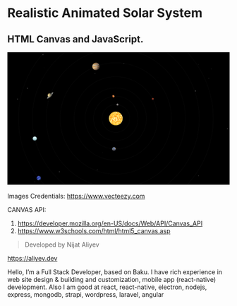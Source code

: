 # Realistic Animated Solar System
## HTML Canvas and JavaScript.

![Solar System](<images/Screenshot .png>)

Images Credentials: https://www.vecteezy.com

CANVAS API:
1. https://developer.mozilla.org/en-US/docs/Web/API/Canvas_API
2. https://www.w3schools.com/html/html5_canvas.asp

> Developed by Nijat Aliyev

https://aliyev.dev

Hello, I’m a Full Stack Developer, based on Baku. I have rich experience in web site design & building and customization, mobile app (react-native) development. Also I am good at react, react-native, electron, nodejs, express, mongodb, strapi, wordpress, laravel, angular
